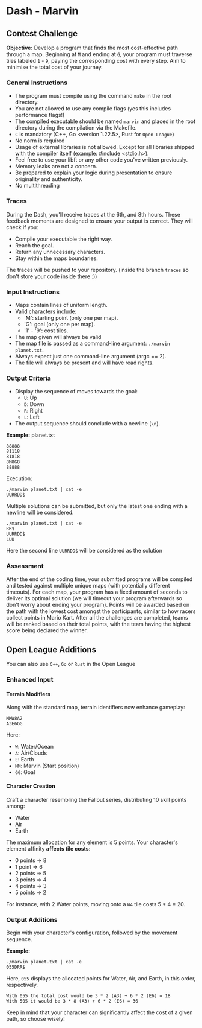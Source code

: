 # Dash - Marvin
## Contest Challenge

**Objective:** Develop a program that finds the most cost-effective path through a map. Beginning at `M` and ending at `G`, your program must traverse tiles labeled `1` - `9`, paying the corresponding cost with every step. Aim to minimise the total cost of your journey.

### General Instructions
- The program must compile using the command `make` in the root directory.
- You are not allowed to use any compile flags (yes this includes performance flags!)
- The compiled executable should be named `marvin` and placed in the root directory during the compilation via the Makefile.
- `C` is mandatory (C++, Go \<version 1.22.5\>, Rust for `Open League`)
- No norm is required
- Usage of external libraries is not allowed. Except for all libraries shipped with the compiler itself (example: #include <stdio.h>).
- Feel free to use your libft or any other code you've written previously.
- Memory leaks are not a concern.
- Be prepared to explain your logic during presentation to ensure originality and authenticity.
- No multithreading

### Traces
During the Dash, you'll receive traces at the 6th, and 8th hours. These feedback moments are designed to ensure your output is correct. They will check if you:
- Compile your executable the right way.
- Reach the goal.
- Return any unnecessary characters.
- Stay within the maps boundaries.

The traces will be pushed to your repository. (inside the branch `traces` so don't store your code inside there :))

### Input Instructions
- Maps contain lines of uniform length.
- Valid characters include:
  - 'M': starting point (only one per map).
  - 'G': goal (only one per map).
  - '1' - '9': cost tiles.
- The map given will always be valid
- The map file is passed as a command-line argument: `./marvin planet.txt`.
- Always expect just one command-line argument (argc == 2).
- The file will always be present and will have read rights.
### Output Criteria

- Display the sequence of moves towards the goal:
  - `U`: Up
  - `D`: Down
  - `R`: Right
  - `L`: Left
- The output sequence should conclude with a newline (`\n`).

**Example:**
planet.txt
```
88888
81118
81818
8M8G8
88888
```

Execution:
```
./marvin planet.txt | cat -e
UURRDD$
```

Multiple solutions can be submitted, but only the latest one ending with a newline will be considered.
```
./marvin planet.txt | cat -e
RR$
UURRDD$
LUU
```
Here the second line `UURRDD$` will be considered as the solution
### Assessment

After the end of the coding time, your submitted programs will be compiled and tested against multiple unique maps (with potentially different timeouts).
For each map, your program has a fixed amount of seconds to deliver its optimal solution (we will timeout your program afterwards so don't worry about ending your program). Points will be awarded based on the path with the lowest cost amongst the participants, similar to how racers collect points in Mario Kart. After all the challenges are completed, teams will be ranked based on their total points, with the team having the highest score being declared the winner.

## Open League Additions
You can also use `C++`, `Go` or `Rust` in the Open League
### Enhanced Input
#### Terrain Modifiers

Along with the standard map, terrain identifiers now enhance gameplay:

```
MMW8A2
A3E6GG
```
Here:
- `W`: Water/Ocean
- `A`: Air/Clouds
- `E`: Earth
- `MM`: Marvin (Start position)
- `GG`: Goal
#### Character Creation
Craft a character resembling the Fallout series, distributing 10 skill points among:
- Water
- Air
- Earth

The maximum allocation for any element is 5 points. Your character's element affinity **affects tile costs**:
- 0 points => 8
- 1 point => 6
- 2 points => 5
- 3 points => 4
- 4 points => 3
- 5 points => 2

For instance, with 2 Water points, moving onto a `W4` tile costs 5 * 4 = 20.
### Output Additions

Begin with your character's configuration, followed by the movement sequence.

**Example:**
```
./marvin planet.txt | cat -e
055DRR$
```

Here, `055` displays the allocated points for Water, Air, and Earth, in this order, respectively.

```
With 055 the total cost would be 3 * 2 (A3) + 6 * 2 (E6) = 18
With 505 it would be 3 * 8 (A3) + 6 * 2 (E6) = 36
```

Keep in mind that your character can significantly affect the cost of a given path, so choose wisely!
